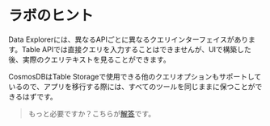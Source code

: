 # ラボのヒント

Data Explorerには、異なるAPIごとに異なるクエリインターフェイスがあります。Table APIでは直接クエリを入力することはできませんが、UIで構築した後、実際のクエリテキストを見ることができます。

CosmosDBはTable Storageで使用できる他のクエリオプションもサポートしているので、アプリを移行する際には、すべてのツールを同じままに保つことができるはずです。

> もっと必要ですか？こちらが[解答](solution_jp.md)です。
